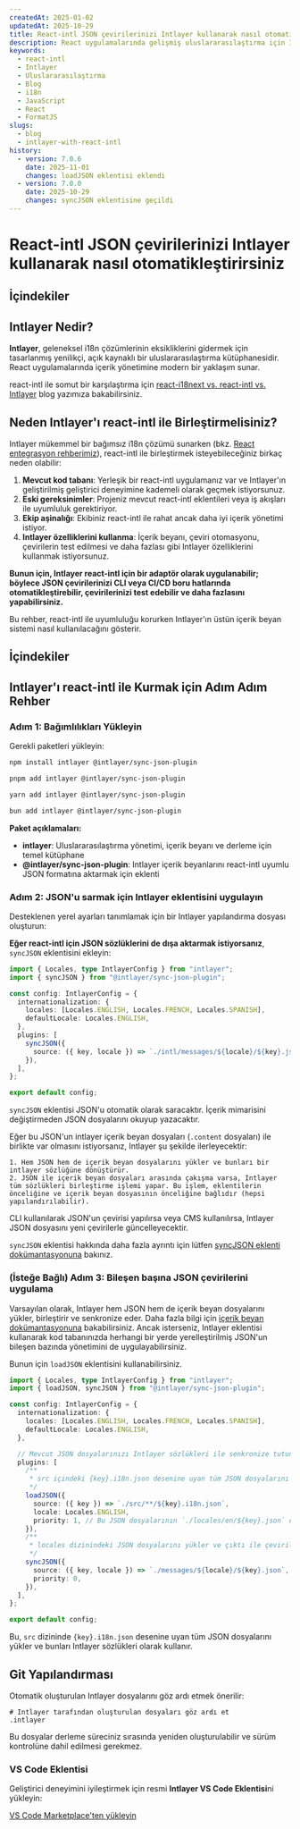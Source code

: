 ```yaml
---
createdAt: 2025-01-02
updatedAt: 2025-10-29
title: React-intl JSON çevirilerinizi Intlayer kullanarak nasıl otomatikleştirirsiniz
description: React uygulamalarında gelişmiş uluslararasılaştırma için Intlayer ve react-intl ile JSON çevirilerinizi otomatikleştirin.
keywords:
  - react-intl
  - Intlayer
  - Uluslararasılaştırma
  - Blog
  - i18n
  - JavaScript
  - React
  - FormatJS
slugs:
  - blog
  - intlayer-with-react-intl
history:
  - version: 7.0.6
    date: 2025-11-01
    changes: loadJSON eklentisi eklendi
  - version: 7.0.0
    date: 2025-10-29
    changes: syncJSON eklentisine geçildi
---
```


# React-intl JSON çevirilerinizi Intlayer kullanarak nasıl otomatikleştirirsiniz

## İçindekiler

<TOC/>

## Intlayer Nedir?

**Intlayer**, geleneksel i18n çözümlerinin eksikliklerini gidermek için tasarlanmış yenilikçi, açık kaynaklı bir uluslararasılaştırma kütüphanesidir. React uygulamalarında içerik yönetimine modern bir yaklaşım sunar.

react-intl ile somut bir karşılaştırma için [react-i18next vs. react-intl vs. Intlayer](https://github.com/aymericzip/intlayer/blob/main/docs/blog/tr/react-i18next_vs_react-intl_vs_intlayer.md) blog yazımıza bakabilirsiniz.

## Neden Intlayer'ı react-intl ile Birleştirmelisiniz?

Intlayer mükemmel bir bağımsız i18n çözümü sunarken (bkz. [React entegrasyon rehberimiz](https://github.com/aymericzip/intlayer/blob/main/docs/docs/tr/intlayer_with_vite+react.md)), react-intl ile birleştirmek isteyebileceğiniz birkaç neden olabilir:

1. **Mevcut kod tabanı**: Yerleşik bir react-intl uygulamanız var ve Intlayer'ın geliştirilmiş geliştirici deneyimine kademeli olarak geçmek istiyorsunuz.
2. **Eski gereksinimler**: Projeniz mevcut react-intl eklentileri veya iş akışları ile uyumluluk gerektiriyor.
3. **Ekip aşinalığı**: Ekibiniz react-intl ile rahat ancak daha iyi içerik yönetimi istiyor.
4. **Intlayer özelliklerini kullanma**: İçerik beyanı, çeviri otomasyonu, çevirilerin test edilmesi ve daha fazlası gibi Intlayer özelliklerini kullanmak istiyorsunuz.

**Bunun için, Intlayer react-intl için bir adaptör olarak uygulanabilir; böylece JSON çevirilerinizi CLI veya CI/CD boru hatlarında otomatikleştirebilir, çevirilerinizi test edebilir ve daha fazlasını yapabilirsiniz.**

Bu rehber, react-intl ile uyumluluğu korurken Intlayer'ın üstün içerik beyan sistemi nasıl kullanılacağını gösterir.

## İçindekiler

<TOC/>

## Intlayer'ı react-intl ile Kurmak için Adım Adım Rehber

### Adım 1: Bağımlılıkları Yükleyin

Gerekli paketleri yükleyin:

```bash packageManager="npm"
npm install intlayer @intlayer/sync-json-plugin
```

```bash packageManager="pnpm"
pnpm add intlayer @intlayer/sync-json-plugin
```

```bash packageManager="yarn"
yarn add intlayer @intlayer/sync-json-plugin
```

```bash packageManager="bun"
bun add intlayer @intlayer/sync-json-plugin
```

**Paket açıklamaları:**

- **intlayer**: Uluslararasılaştırma yönetimi, içerik beyanı ve derleme için temel kütüphane
- **@intlayer/sync-json-plugin**: Intlayer içerik beyanlarını react-intl uyumlu JSON formatına aktarmak için eklenti

### Adım 2: JSON'u sarmak için Intlayer eklentisini uygulayın

Desteklenen yerel ayarları tanımlamak için bir Intlayer yapılandırma dosyası oluşturun:

**Eğer react-intl için JSON sözlüklerini de dışa aktarmak istiyorsanız**, `syncJSON` eklentisini ekleyin:

```typescript fileName="intlayer.config.ts"
import { Locales, type IntlayerConfig } from "intlayer";
import { syncJSON } from "@intlayer/sync-json-plugin";

const config: IntlayerConfig = {
  internationalization: {
    locales: [Locales.ENGLISH, Locales.FRENCH, Locales.SPANISH],
    defaultLocale: Locales.ENGLISH,
  },
  plugins: [
    syncJSON({
      source: ({ key, locale }) => `./intl/messages/${locale}/${key}.json`,
    }),
  ],
};

export default config;
```

`syncJSON` eklentisi JSON'u otomatik olarak saracaktır. İçerik mimarisini değiştirmeden JSON dosyalarını okuyup yazacaktır.

Eğer bu JSON'un intlayer içerik beyan dosyaları (`.content` dosyaları) ile birlikte var olmasını istiyorsanız, Intlayer şu şekilde ilerleyecektir:

    1. Hem JSON hem de içerik beyan dosyalarını yükler ve bunları bir intlayer sözlüğüne dönüştürür.
    2. JSON ile içerik beyan dosyaları arasında çakışma varsa, Intlayer tüm sözlükleri birleştirme işlemi yapar. Bu işlem, eklentilerin önceliğine ve içerik beyan dosyasının önceliğine bağlıdır (hepsi yapılandırılabilir).

CLI kullanılarak JSON'un çevirisi yapılırsa veya CMS kullanılırsa, Intlayer JSON dosyasını yeni çevirilerle güncelleyecektir.

`syncJSON` eklentisi hakkında daha fazla ayrıntı için lütfen [syncJSON eklenti dokümantasyonuna](https://github.com/aymericzip/intlayer/blob/main/docs/docs/tr/plugins/sync-json.md) bakınız.

### (İsteğe Bağlı) Adım 3: Bileşen başına JSON çevirilerini uygulama

Varsayılan olarak, Intlayer hem JSON hem de içerik beyan dosyalarını yükler, birleştirir ve senkronize eder. Daha fazla bilgi için [içerik beyan dokümantasyonuna](https://github.com/aymericzip/intlayer/blob/main/docs/docs/tr/dictionary/content_file.md) bakabilirsiniz. Ancak isterseniz, Intlayer eklentisi kullanarak kod tabanınızda herhangi bir yerde yerelleştirilmiş JSON'un bileşen bazında yönetimini de uygulayabilirsiniz.

Bunun için `loadJSON` eklentisini kullanabilirsiniz.

```ts fileName="intlayer.config.ts"
import { Locales, type IntlayerConfig } from "intlayer";
import { loadJSON, syncJSON } from "@intlayer/sync-json-plugin";

const config: IntlayerConfig = {
  internationalization: {
    locales: [Locales.ENGLISH, Locales.FRENCH, Locales.SPANISH],
    defaultLocale: Locales.ENGLISH,
  },

  // Mevcut JSON dosyalarınızı Intlayer sözlükleri ile senkronize tutun
  plugins: [
    /**
     * src içindeki {key}.i18n.json desenine uyan tüm JSON dosyalarını yükler
     */
    loadJSON({
      source: ({ key }) => `./src/**/${key}.i18n.json`,
      locale: Locales.ENGLISH,
      priority: 1, // Bu JSON dosyalarının `./locales/en/${key}.json` dosyalarından öncelikli olmasını sağlar
    }),
    /**
     * locales dizinindeki JSON dosyalarını yükler ve çıktı ile çevirileri geri yazar
     */
    syncJSON({
      source: ({ key, locale }) => `./messages/${locale}/${key}.json`,
      priority: 0,
    }),
  ],
};

export default config;
```

Bu, `src` dizininde `{key}.i18n.json` desenine uyan tüm JSON dosyalarını yükler ve bunları Intlayer sözlükleri olarak kullanır.

## Git Yapılandırması

Otomatik oluşturulan Intlayer dosyalarını göz ardı etmek önerilir:

```plaintext fileName=".gitignore"
# Intlayer tarafından oluşturulan dosyaları göz ardı et
.intlayer
```

Bu dosyalar derleme süreciniz sırasında yeniden oluşturulabilir ve sürüm kontrolüne dahil edilmesi gerekmez.

### VS Code Eklentisi

Geliştirici deneyimini iyileştirmek için resmi **Intlayer VS Code Eklentisi**ni yükleyin:

[VS Code Marketplace'ten yükleyin](https://marketplace.visualstudio.com/items?itemName=intlayer.intlayer-vs-code-extension)
